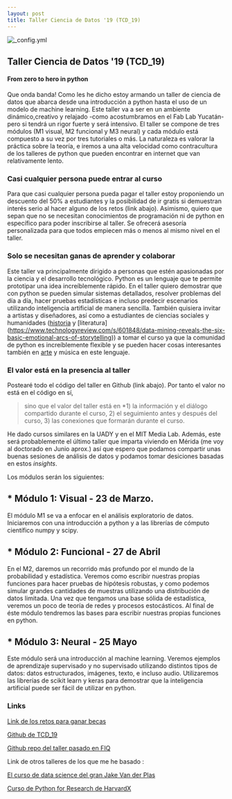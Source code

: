 ```yaml
---
layout: post
title: Taller Ciencia de Datos '19 (TCD_19)
---
```


![_config.yml]({{_site.baseurl_}}/images/cartel_TCD_19_m1.png)

## Taller Ciencia de Datos '19 (TCD_19)
#### From zero to hero in python

Que onda banda! Como les he dicho estoy armando un taller de ciencia de datos que abarca desde una introducción a python hasta el uso de un modelo de machine learning. Este taller va a ser en un ambiente dinámico,creativo y relajado -como acostumbramos en el Fab  Lab Yucatán-pero si tendrá un rigor fuerte y será intensivo. El taller se compone de tres módulos (M1 visual, M2 funcional y M3 neural) y cada módulo está compuesto a su vez por tres tutoriales o más. La naturaleza es valorar la práctica sobre la teoría, e iremos a una alta velocidad como contracultura de los talleres de python que pueden encontrar en internet que van relativamente lento. 

### Casi cualquier persona puede entrar al curso
Para que casi cualquier persona pueda pagar el taller estoy proponiendo un descuento del 50% a estudiantes y la posibilidad de ir gratis si demuestran interés serio al hacer alguno de los retos (link abajo). Asimismo, quiero que sepan que no se necesitan conocimientos de programación ni de python en específico para poder inscribirse al taller. Se ofrecerá asesoría personalizada para que todos empiecen más o menos al mismo nivel en el taller. 

### Solo se necesitan ganas de aprender y colaborar
Este taller va principalmente dirigido a personas que estén apasionadas por la ciencia y el desarrollo tecnológico. Python es un lenguaje que te permite prototipar una idea increíblemente rápido. En el taller quiero demostrar que con python se pueden simular sistemas detallados, resolver problemas del día a día, hacer pruebas estadísticas e incluso predecir escenarios utilizando inteligencia artificial de manera sencilla. También quisiera invitar a artistas y diseñadores, así como a estudiantes de ciencias sociales y humanidades ([historia](https://programminghistorian.org/en/lessons/exploring-and-analyzing-network-data-with-python) y [literatura] (https://www.technologyreview.com/s/601848/data-mining-reveals-the-six-basic-emotional-arcs-of-storytelling)) a tomar el curso ya que la comunidad de python es increíblemente flexible y se pueden hacer cosas interesantes también en [arte](https://medium.com/tensorflow/neural-style-transfer-creating-art-with-deep-learning-using-tf-keras-and-eager-execution-7d541ac31398?fbclid=IwAR3oA8LDZ-0mXvT4OTV9d8ESQt0iTTnKhb-LATuHVOpSPsgDi3bfPUbxXK8) y música en este lenguaje. 

### El valor está en la presencia al taller
Postearé todo el código del taller en Github (link abajo). Por tanto el valor no está en el código en sí, 
> sino que el valor del taller está en  *1) la información y el diálogo compartido durante el curso, 2) el seguimiento antes y después del curso, 3) las conexiones que formarán durante el curso. 

He dado cursos similares en la UADY y en el MIT Media Lab. Además, este será probablemente el último taller que imparta viviendo en Mérida (me voy al doctorado en Junio aprox.) así que espero que podamos compartir unas buenas sesiones de análisis de datos y podamos tomar desiciones basadas en estos *insights*.


Los módulos serán los siguientes:

## * Módulo 1: Visual - 23 de Marzo. 
El módulo M1 se va a enfocar en el análisis exploratorio de datos. Iniciaremos con una introducción a python y a las librerías de cómputo científico numpy y scipy. 

## * Módulo 2: Funcional - 27 de Abril 
En el M2, daremos un recorrido más profundo por el mundo de la probabilidad y estadística. Veremos como escribir nuestras propias funciones para hacer pruebas de hipótesis robustas, y como podemos simular grandes cantidades de muestras utilizando una distribución de datos limitada. Una vez que tengamos una base sólida de estadística, veremos un poco de teoría de redes y procesos estocásticos. Al final de éste módulo tendremos las bases para escribir nuestras propias funciones en python.

## * Módulo 3: Neural - 25 Mayo 

Este módulo será una introducción al machine learning. Veremos ejemplos de aprendizaje supervisado y no supervisado utilizando distintos tipos de datos: datos estructurados, imágenes, texto, e incluso audio. Utilizaremos las librerías de scikit learn y keras para demostrar que la inteligencia artificial puede ser fácil de utilizar en python. 


### Links
[Link de los retos para ganar becas](https://goo.gl/N936zK)

[Github de TCD_19](https://github.com/eflobau/TCD_19)

[Github repo del taller pasado en FIQ](https://github.com/eflobau/plasmidlab/)

Link de otros talleres de los que me he basado : 

[El curso de data science del gran Jake Van der Plas](https://jakevdp.github.io/PythonDataScienceHandbook/)

[Curso de Python for Research de HarvardX](https://www.edx.org/es/course/using-python-for-research)



